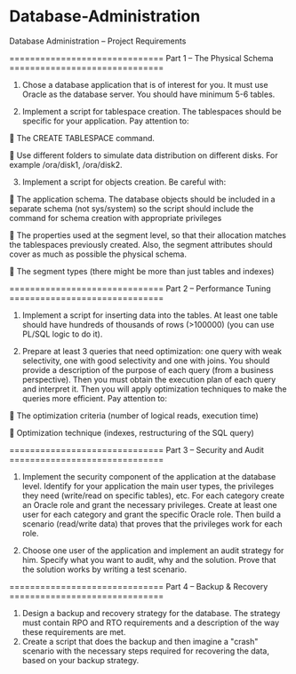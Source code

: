 # Database-Administration
Database Administration – Project Requirements

============================== Part 1 – The Physical Schema ==============================
1. Chose a database application that is of interest for you. It must use Oracle as the database
server. You should have minimum 5-6 tables.

2. Implement a script for tablespace creation. The tablespaces should be specific for your
application.
Pay attention to:

   The CREATE TABLESPACE command.

   Use different folders to simulate data distribution on different disks. For example
/ora/disk1, /ora/disk2.

3. Implement a script for objects creation. 
Be careful with:

   The application schema. The database objects should be included in a separate schema
(not sys/system) so the script should include the command for schema creation with
appropriate privileges

   The properties used at the segment level, so that their allocation matches the
tablespaces previously created. Also, the segment attributes should cover as much as
possible the physical schema.

   The segment types (there might be more than just tables and indexes)


============================== Part 2 – Performance Tuning ==============================
1. Implement a script for inserting data into the tables. At least one table should have hundreds of
thousands of rows (>100000) (you can use PL/SQL logic to do it).

2. Prepare at least 3 queries that need optimization: one query
with weak selectivity, one with good selectivity and one with joins. You should provide a
description of the purpose of each query (from a business perspective). Then you must obtain
the execution plan of each query and interpret it. Then you will apply optimization techniques to
make the queries more efficient.
Pay attention to:

   The optimization criteria (number of logical reads, execution time)

   Optimization technique (indexes, restructuring of the SQL query)


============================== Part 3 – Security and Audit ==============================
1. Implement the security component of the application at the database level. Identify for your
application the main user types, the privileges they need (write/read on specific tables), etc. For 
each category create an Oracle role and grant the necessary privileges. Create at least one user
for each category and grant the specific Oracle role. Then build a scenario (read/write data) that
proves that the privileges work for each role.

2. Choose one user of the application and implement an audit strategy for him. Specify what you
want to audit, why and the solution. Prove that the solution works by writing a test scenario.


============================== Part 4 – Backup & Recovery ==============================
1. Design a backup and recovery strategy for the database. The strategy must contain RPO and
RTO requirements and a description of the way these requirements are met.
2. Create a script that does the backup and then imagine a "crash" scenario with the necessary
steps required for recovering the data, based on your backup strategy.
